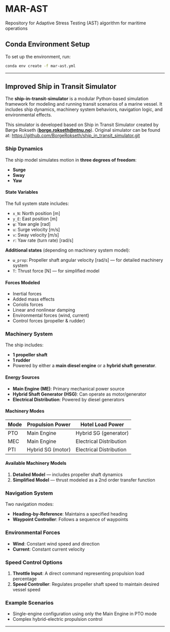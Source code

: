 # MAR-AST
Repository for Adaptive Stress Testing (AST) algorithm for maritime operations

## Conda Environment Setup

To set up the environment, run:

```bash
conda env create -f mar-ast.yml
```
---

##  Improved Ship in Transit Simulator

The **ship-in-transit-simulator** is a modular Python-based simulation framework for modeling and running transit scenarios of a marine vessel. It includes ship dynamics, machinery system behaviors, navigation logic, and environmental effects. 

This simulator is developed based on Ship in Transit Simulator created by Børge Rokseth (**borge.rokseth@ntnu.no**). Original simulator can be found at: https://github.com/BorgeRokseth/ship_in_transit_simulator.git


### Ship Dynamics

The ship model simulates motion in **three degrees of freedom**:

- **Surge**
- **Sway**
- **Yaw**

#### State Variables

The full system state includes:

- `x_N`: North position [m]
- `y_E`: East position [m]
- `ψ`: Yaw angle [rad]
- `u`: Surge velocity [m/s]
- `v`: Sway velocity [m/s]
- `r`: Yaw rate (turn rate) [rad/s]

**Additional states** (depending on machinery system model):

- `ω_prop`: Propeller shaft angular velocity [rad/s] — for detailed machinery system
- `T`: Thrust force [N] — for simplified model

#### Forces Modeled

- Inertial forces
- Added mass effects
- Coriolis forces
- Linear and nonlinear damping
- Environmental forces (wind, current)
- Control forces (propeller & rudder)

### Machinery System

The ship includes:
- **1 propeller shaft**
- **1 rudder**
- Powered by either a **main diesel engine** or a **hybrid shaft generator**.

#### Energy Sources

- **Main Engine (ME)**: Primary mechanical power source
- **Hybrid Shaft Generator (HSG)**: Can operate as motor/generator
- **Electrical Distribution**: Powered by diesel generators

#### Machinery Modes

| Mode   | Propulsion Power      | Hotel Load Power       |
|--------|------------------------|-------------------------|
| PTO    | Main Engine            | Hybrid SG (generator)   |
| MEC    | Main Engine            | Electrical Distribution |
| PTI    | Hybrid SG (motor)      | Electrical Distribution |

#### Available Machinery Models

1. **Detailed Model** — includes propeller shaft dynamics
2. **Simplified Model** — thrust modeled as a 2nd order transfer function

### Navigation System

Two navigation modes:

- **Heading-by-Reference**: Maintains a specified heading
- **Waypoint Controller**: Follows a sequence of waypoints

### Environmental Forces

- **Wind**: Constant wind speed and direction
- **Current**: Constant current velocity

### Speed Control Options

1. **Throttle Input**: A direct command representing propulsion load percentage
2. **Speed Controller**: Regulates propeller shaft speed to maintain desired vessel speed

###  Example Scenarios

- Single-engine configuration using only the Main Engine in PTO mode
- Complex hybrid-electric propulsion control

---
